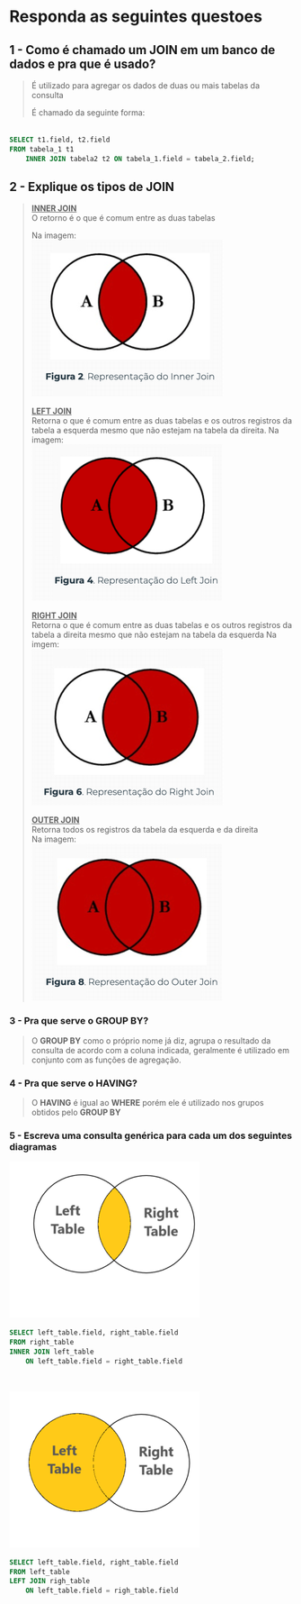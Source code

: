 # Responda as seguintes questoes

## 1 - Como é chamado um **JOIN** em um banco de dados e pra que é usado?

> É utilizado para agregar os dados de duas ou mais tabelas da consulta
>
> É chamado da seguinte forma:

```sql

SELECT t1.field, t2.field 
FROM tabela_1 t1 
    INNER JOIN tabela2 t2 ON tabela_1.field = tabela_2.field;
```

## 2 - Explique os tipos de **JOIN**

> __<u>INNER JOIN</u>__  
> O retorno é o que é comum entre as duas tabelas
>
> Na imagem:  
> ![img.png](img/img.png)
>
> __<u>LEFT JOIN</u>__  
> Retorna o que é comum entre as duas tabelas e os outros
> registros da tabela a esquerda
> mesmo que não estejam na tabela da direita.
> Na imagem:  
> ![img_1.png](img/img_1.png)
>
> <u>__RIGHT JOIN__</u>  
> Retorna o que é comum entre as duas tabelas e os outros
> registros da tabela a direita
> mesmo que não estejam na tabela da esquerda
> Na imgem:  
> ![img_2.png](img/img_2.png)
>
> <u>__OUTER JOIN__</u>  
> Retorna todos os registros da tabela da esquerda e da direita  
> Na imagem:  
> ![img_3.png](img/img_3.png)

### 3 - Pra que serve o **GROUP BY**?

> O **GROUP BY** como o próprio nome já diz, agrupa o resultado da consulta
> de acordo com a coluna indicada, geralmente é utilizado em conjunto
> com as funções de agregação.

### 4 - Pra que serve o **HAVING**?

> O **HAVING** é igual ao **WHERE** porém ele é utilizado nos grupos
> obtidos pelo **GROUP BY**

### 5 - Escreva uma consulta genérica para cada um dos seguintes diagramas

![img_4.png](img/img_4.png)

```sql
SELECT left_table.field, right_table.field
FROM right_table
INNER JOIN left_table
    ON left_table.field = right_table.field
```

<br>

![img_5.png](img/img_5.png)

```sql
SELECT left_table.field, right_table.field
FROM left_table
LEFT JOIN righ_table
    ON left_table.field = righ_table.field
```